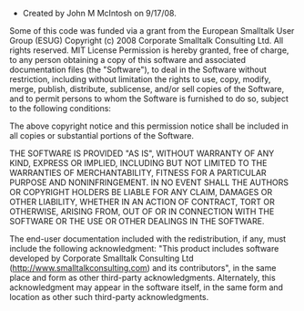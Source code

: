 *  Created by John M McIntosh on 9/17/08.

 Some of this code was funded via a grant from the European Smalltalk User Group (ESUG)
 Copyright (c) 2008 Corporate Smalltalk Consulting Ltd. All rights reserved.
 MIT License
 Permission is hereby granted, free of charge, to any person
 obtaining a copy of this software and associated documentation
 files (the "Software"), to deal in the Software without
 restriction, including without limitation the rights to use,
 copy, modify, merge, publish, distribute, sublicense, and/or sell
 copies of the Software, and to permit persons to whom the
 Software is furnished to do so, subject to the following
 conditions:
 
 The above copyright notice and this permission notice shall be
 included in all copies or substantial portions of the Software.
 
 THE SOFTWARE IS PROVIDED "AS IS", WITHOUT WARRANTY OF ANY KIND,
 EXPRESS OR IMPLIED, INCLUDING BUT NOT LIMITED TO THE WARRANTIES
 OF MERCHANTABILITY, FITNESS FOR A PARTICULAR PURPOSE AND
 NONINFRINGEMENT. IN NO EVENT SHALL THE AUTHORS OR COPYRIGHT
 HOLDERS BE LIABLE FOR ANY CLAIM, DAMAGES OR OTHER LIABILITY,
 WHETHER IN AN ACTION OF CONTRACT, TORT OR OTHERWISE, ARISING
FROM, OUT OF OR IN CONNECTION WITH THE SOFTWARE OR THE USE OR
OTHER DEALINGS IN THE SOFTWARE.

The end-user documentation included with the redistribution, if any, must include the following acknowledgment: 
"This product includes software developed by Corporate Smalltalk Consulting Ltd (http://www.smalltalkconsulting.com) 
and its contributors", in the same place and form as other third-party acknowledgments. 
Alternately, this acknowledgment may appear in the software itself, in the same form and location as other 
such third-party acknowledgments.
